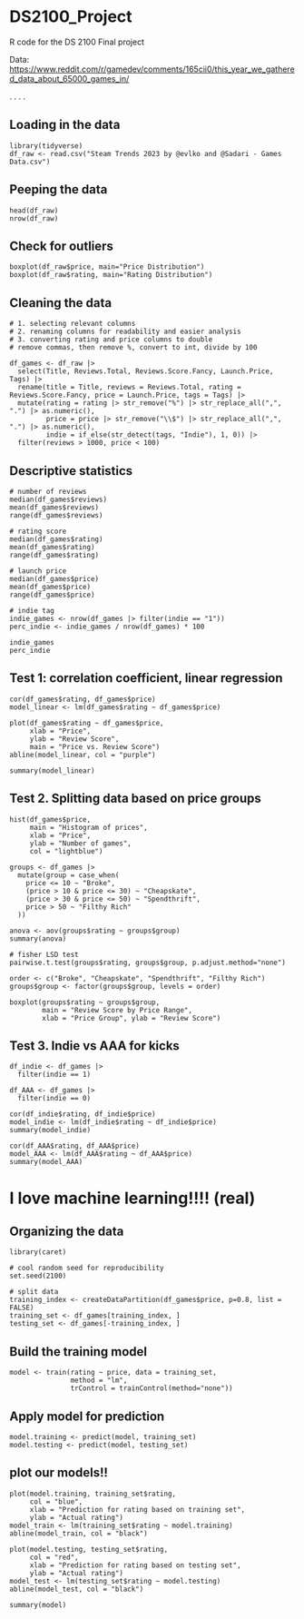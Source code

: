 # DS2100_Project
R code for the DS 2100 Final project

Data: https://www.reddit.com/r/gamedev/comments/165cii0/this_year_we_gathered_data_about_65000_games_in/

.
.
.
.
## Loading in the data
```{r}
library(tidyverse)
df_raw <- read.csv("Steam Trends 2023 by @evlko and @Sadari - Games Data.csv")
```

## Peeping the data
```{r}
head(df_raw)
nrow(df_raw)
```
## Check for outliers
```{r}
boxplot(df_raw$price, main="Price Distribution")
boxplot(df_raw$rating, main="Rating Distribution")
```

## Cleaning the data
```{r}
# 1. selecting relevant columns
# 2. renaming columns for readability and easier analysis
# 3. converting rating and price columns to double 
# remove commas, then remove %, convert to int, divide by 100

df_games <- df_raw |>
  select(Title, Reviews.Total, Reviews.Score.Fancy, Launch.Price, Tags) |>
  rename(title = Title, reviews = Reviews.Total, rating = Reviews.Score.Fancy, price = Launch.Price, tags = Tags) |>
  mutate(rating = rating |> str_remove("%") |> str_replace_all(",", ".") |> as.numeric(),
         price = price |> str_remove("\\$") |> str_replace_all(",", ".") |> as.numeric(), 
         indie = if_else(str_detect(tags, "Indie"), 1, 0)) |>
  filter(reviews > 1000, price < 100) 

```
## Descriptive statistics
```{r}
# number of reviews
median(df_games$reviews)
mean(df_games$reviews)
range(df_games$reviews)

# rating score
median(df_games$rating)
mean(df_games$rating)
range(df_games$rating)

# launch price
median(df_games$price)
mean(df_games$price)
range(df_games$price)

# indie tag
indie_games <- nrow(df_games |> filter(indie == "1"))
perc_indie <- indie_games / nrow(df_games) * 100

indie_games
perc_indie
```

## Test 1: correlation coefficient, linear regression
```{r}
cor(df_games$rating, df_games$price)
model_linear <- lm(df_games$rating ~ df_games$price)

plot(df_games$rating ~ df_games$price,
     xlab = "Price", 
     ylab = "Review Score",
     main = "Price vs. Review Score")
abline(model_linear, col = "purple")

summary(model_linear)
```

## Test 2. Splitting data based on price groups
```{r}
hist(df_games$price,
     main = "Histogram of prices",
     xlab = "Price",
     ylab = "Number of games",
     col = "lightblue")

groups <- df_games |>
  mutate(group = case_when(
    price <= 10 ~ "Broke",
    (price > 10 & price <= 30) ~ "Cheapskate",
    (price > 30 & price <= 50) ~ "Spendthrift",
    price > 50 ~ "Filthy Rich"
  ))

anova <- aov(groups$rating ~ groups$group)
summary(anova)

# fisher LSD test
pairwise.t.test(groups$rating, groups$group, p.adjust.method="none")

order <- c("Broke", "Cheapskate", "Spendthrift", "Filthy Rich")
groups$group <- factor(groups$group, levels = order)

boxplot(groups$rating ~ groups$group,
        main = "Review Score by Price Range",
        xlab = "Price Group", ylab = "Review Score")
```
## Test 3. Indie vs AAA for kicks
```{r}
df_indie <- df_games |>
  filter(indie == 1)

df_AAA <- df_games |>
  filter(indie == 0)

cor(df_indie$rating, df_indie$price)
model_indie <- lm(df_indie$rating ~ df_indie$price)
summary(model_indie)

cor(df_AAA$rating, df_AAA$price)
model_AAA <- lm(df_AAA$rating ~ df_AAA$price)
summary(model_AAA)
```


# I love machine learning!!!! (real)
## Organizing the data
```{r}
library(caret)

# cool random seed for reproducibility
set.seed(2100)

# split data
training_index <- createDataPartition(df_games$price, p=0.8, list = FALSE)
training_set <- df_games[training_index, ]
testing_set <- df_games[-training_index, ]
```

## Build the training model
```{r}
model <- train(rating ~ price, data = training_set,
               method = "lm",
               trControl = trainControl(method="none"))
```

## Apply model for prediction
```{r}
model.training <- predict(model, training_set)
model.testing <- predict(model, testing_set)
```

## plot our models!!
```{r}
plot(model.training, training_set$rating, 
     col = "blue",
     xlab = "Prediction for rating based on training set",
     ylab = "Actual rating")
model_train <- lm(training_set$rating ~ model.training)
abline(model_train, col = "black")

plot(model.testing, testing_set$rating, 
     col = "red",
     xlab = "Prediction for rating based on testing set",
     ylab = "Actual rating")
model_test <- lm(testing_set$rating ~ model.testing)
abline(model_test, col = "black")

summary(model)
```
